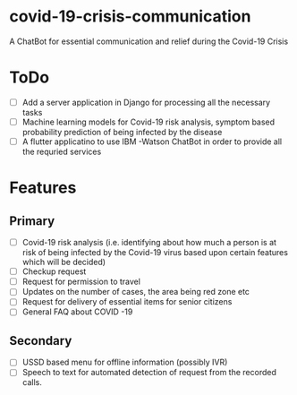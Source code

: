 # covid-19-crisis-communication
A ChatBot for essential communication and relief during the Covid-19 Crisis

# ToDo
- [ ] Add a server application in Django for processing all the necessary tasks
- [ ] Machine learning models for Covid-19 risk analysis, symptom based probability prediction of being infected by the disease
- [ ] A flutter applicatino to use IBM -Watson ChatBot in order to provide all the requried services

# Features
## Primary
- [ ] Covid-19 risk analysis (i.e. identifying about how much a person is at risk of being infected by the Covid-19 virus based upon certain features which will be decided)
- [ ] Checkup request
- [ ] Request for permission to travel
- [ ] Updates on the number of cases, the area being red zone etc
- [ ] Request for delivery of essential items for senior citizens
- [ ] General FAQ about COVID -19
## Secondary
- [ ] USSD based menu for offline information (possibly IVR)
- [ ] Speech to text for automated detection of request from the recorded calls.
